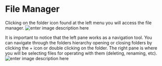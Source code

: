 # File Manager
Clicking on the folder icon found at the left menu you will access the file manager.
![enter image description here](http://img.pyplan.org/FileManager-Open.png)

It is important to notice that the left pane works as a navigation tool. You can navigate through the folders hierarchy opening or closing folders by clicking the + icon or double clicking on the folder.
The right pane is where you will be selecting files for operating with them (deleting, renaming, etc).
![enter image description here](http://img.pyplan.org/FileManager-home.png)

<!--stackedit_data:
eyJoaXN0b3J5IjpbMTgzOTA5OTE5OSwxNzQzMTgxNzA3LC0xMj
IxODU5ODAzLDQ2MDk5OTgyOCwtMjkzMDI1MzE2LDE3NDUyMzI1
NThdfQ==
-->